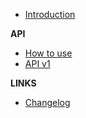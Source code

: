 -   [Introduction](/)

**API**

-   [How to use](/api-sdk)
-   [API v1](/api-v1.md)
<!-- -   [RPC v1](/rpc-v1.md) -->

**LINKS**

-   [Changelog](/changelog)
